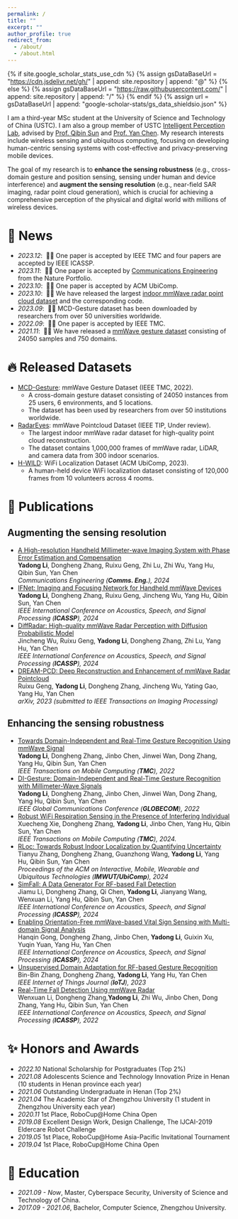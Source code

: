 ```yaml
---
permalink: /
title: ""
excerpt: ""
author_profile: true
redirect_from: 
  - /about/
  - /about.html
---
```


{% if site.google_scholar_stats_use_cdn %}
{% assign gsDataBaseUrl = "https://cdn.jsdelivr.net/gh/" | append: site.repository | append: "@" %}
{% else %}
{% assign gsDataBaseUrl = "https://raw.githubusercontent.com/" | append: site.repository | append: "/" %}
{% endif %}
{% assign url = gsDataBaseUrl | append: "google-scholar-stats/gs_data_shieldsio.json" %}

<span class='anchor' id='about-me'></span>

I am a third-year MSc student at the University of Science and Technology of China (USTC). I am also a group member of USTC [Intelligent Perception Lab](https://ustc-ip-lab.github.io/), advised by [Prof. Qibin Sun](https://scholar.google.com/citations?hl=en&user=bPLvsSAAAAAJ) and [Prof. Yan Chen](https://scholar.google.com/citations?hl=en-EN&user=MVOCn1AAAAAJ).
My research interests include wireless sensing and ubiquitous computing, focusing on developing human-centric sensing systems with cost-effective and privacy-preserving mobile devices.  

The goal of my research is to **enhance the sensing robustness** (e.g., cross-domain gesture and position sensing, sensing under human and device interference) and **augment the sensing resolution** (e.g., near-field SAR imaging, radar point cloud generation), which is crucial for achieving a comprehensive perception of the physical and digital world with millions of wireless devices. 

# 📢 News
- *2023.12*: &nbsp;🎉🎉 One paper is accepted by IEEE TMC and four papers are accepted by IEEE ICASSP. 
- *2023.11*: &nbsp;🎉🎉 One paper is accepted by [Communications Engineering](https://www.nature.com/commseng/) from the Nature Portfolio. 
- *2023.10*: &nbsp;🎉🎉 One paper is accepted by ACM UbiComp. 
- *2023.10*: &nbsp;🎉🎉 We have released the largest [indoor mmWave radar point cloud dataset](https://github.com/ruixv/RadarEyes) and the corresponding code.
- *2023.09*: &nbsp;🎉🎉 MCD-Gesture dataset has been downloaded by researchers from over 50 universities worldwide.
- *2022.09*: &nbsp;🎉🎉 One paper is accepted by IEEE TMC. 
- *2021.11*: &nbsp;🎉🎉 We have released a [mmWave gesture dataset](https://github.com/DI-HGR/cross_domain_gesture_dataset) consisting of 24050 samples and 750 domains. 

# 🔥 Released Datasets
- [MCD-Gesture](https://github.com/yadong-lee/cross_domain_gesture_dataset): mmWave Gesture Dataset (IEEE TMC, 2022).  
  - A cross-domain gesture dataset consisting of 24050 instances from 25 users, 6 environments, and 5 locations.  
  - The dataset has been used by researchers from over 50 institutions worldwide.  
- [RadarEyes](https://github.com/ruixv/RadarEyes): mmWave Pointcloud Dataset (IEEE TIP, Under review).  
  - The largest indoor mmWave radar dataset for high-quality point cloud reconstruction.   
  - The dataset contains 1,000,000 frames of mmWave radar, LiDAR, and camera data from 300 indoor scenarios.
- [H-WILD](https://github.com/H-WILD/human_held_device_wifi_indoor_localization_dataset): WiFi Localization Dataset (ACM UbiComp, 2023).  
  - A human-held device WiFi localization dataset consisting of 120,000 frames from 10 volunteers across 4 rooms.
    
# 📝 Publications 
## Augmenting the sensing resolution
-  [A High-resolution Handheld Millimeter-wave Imaging System with Phase Error Estimation and Compensation](https://www.nature.com/articles/s44172-023-00156-2)  
  **Yadong Li**, Dongheng Zhang, Ruixu Geng, Zhi Lu, Zhi Wu, Yang Hu, Qibin Sun, Yan Chen  
  *Communications Engineering (**Comms. Eng.**), 2024*
- [IFNet: Imaging and Focusing Network for Handheld mmWave Devices]()  
  **Yadong Li**, Dongheng Zhang, Ruixu Geng, Jincheng Wu, Yang Hu, Qibin Sun, Yan Chen  
  *IEEE International Conference on Acoustics, Speech, and Signal Processing (**ICASSP**), 2024*
-  [DiffRadar: High-quality mmWave Radar Perception with Diffusion Probabilistic Model]()  
  Jincheng Wu, Ruixu Geng, **Yadong Li**, Dongheng Zhang, Zhi Lu, Yang Hu, Yan Chen  
 *IEEE International Conference on Acoustics, Speech, and Signal Processing (**ICASSP**), 2024*
-  [DREAM-PCD: Deep Reconstruction and Enhancement of mmWave Radar Pointcloud]()  
   Ruixu Geng, **Yadong Li**, Dongheng Zhang, Jincheng Wu, Yating Gao, Yang Hu, Yan Chen  
 *arXiv, 2023 (submitted to IEEE Transactions on Imaging Processing)*

## Enhancing the sensing robustness
- [Towards Domain-Independent and Real-Time Gesture Recognition Using mmWave Signal](https://ieeexplore.ieee.org/abstract/document/9894724)  
  **Yadong Li**, Dongheng Zhang, Jinbo Chen, Jinwei Wan, Dong Zhang, Yang Hu, Qibin Sun, Yan Chen  
  *IEEE Transactions on Mobile Computing (**TMC**), 2022*
- [DI-Gesture: Domain-Independent and Real-Time Gesture Recognition with Millimeter-Wave Signals](https://ieeexplore.ieee.org/document/10001175)  
  **Yadong Li**, Dongheng Zhang, Jinbo Chen, Jinwei Wan, Dong Zhang, Yang Hu, Qibin Sun, Yan Chen  
  *IEEE Global Communications Conference (**GLOBECOM**), 2022*
-  [Robust WiFi Respiration Sensing in the Presence of Interfering Individual](https://ieeexplore.ieee.org/document/10379134)  
  Xuecheng Xie, Dongheng Zhang, **Yadong Li**, Jinbo Chen, Yang Hu, Qibin Sun, Yan Chen  
  *IEEE Transactions on Mobile Computing (**TMC**), 2024.*
 - [RLoc: Towards Robust Indoor Localization by Quantifying Uncertainty](https://dl.acm.org/doi/abs/10.1145/3631437)  
  Tianyu Zhang, Dongheng Zhang, Guanzhong Wang, **Yadong Li**, Yang Hu, Qibin Sun, Yan Chen  
  *Proceedings of the ACM on Interactive, Mobile, Wearable and Ubiquitous Technologies (**IMWUT/UbiComp**), 2024* 
- [SimFall: A Data Generator For RF-based Fall Detection]()  
  Jiamu Li, Dongheng Zhang, Qi Chen, **Yadong Li**, Jianyang Wang, Wenxuan Li, Yang Hu, Qibin Sun, Yan Chen  
  *IEEE International Conference on Acoustics, Speech, and Signal Processing (**ICASSP**), 2024*
- [Enabling Orientation-Free mmWave-based Vital Sign Sensing with Multi-domain Signal Analysis]()  
  Hanqin Gong, Dongheng Zhang, Jinbo Chen, **Yadong Li**, Guixin Xu, Yuqin Yuan, Yang Hu, Yan Chen  
  *IEEE International Conference on Acoustics, Speech, and Signal Processing (**ICASSP**), 2024*
- [Unsupervised Domain Adaptation for RF-based Gesture Recognition](https://ieeexplore.ieee.org/document/10147269)  
  Bin-Bin Zhang, Dongheng Zhang, **Yadong Li**, Yang Hu, Yan Chen   
  *IEEE Internet of Things Journal (**IoTJ**), 2023*
- [Real-Time Fall Detection Using mmWave Radar](https://ieeexplore.ieee.org/document/9747153)  
  Wenxuan Li, Dongheng Zhang,**Yadong Li**, Zhi Wu, Jinbo Chen, Dong Zhang, Yang Hu, Qibin Sun, Yan Chen  
  *IEEE International Conference on Acoustics, Speech, and Signal Processing (**ICASSP**), 2022*


# ✨ Honors and Awards
- *2022.10* National Scholarship for Postgraduates (Top 2%)
- *2021.08* Adolescents Science and Technology Innovation Prize in Henan (10 students in Henan province each year) 
- *2021.06* Outstanding Undergraduate in Henan (Top 2%)
- *2021.04* The Academic Star of Zhengzhou University (1 student in Zhengzhou University each year)
- *2020.11* 1st Place, RoboCup@Home China Open
- *2019.08* Excellent Design Work, Design Challenge, The IJCAI-2019 Eldercare Robot Challenge
- *2019.05* 1st Place, RoboCup@Home Asia-Pacific Invitational Tournament
- *2019.04* 1st Place, RoboCup@Home China Open 


# 📖 Education
- *2021.09 - Now*, Master, Cyberspace Security, University of Science and Technology of China. 
- *2017.09 - 2021.06*, Bachelor, Computer Science, Zhengzhou University. 



